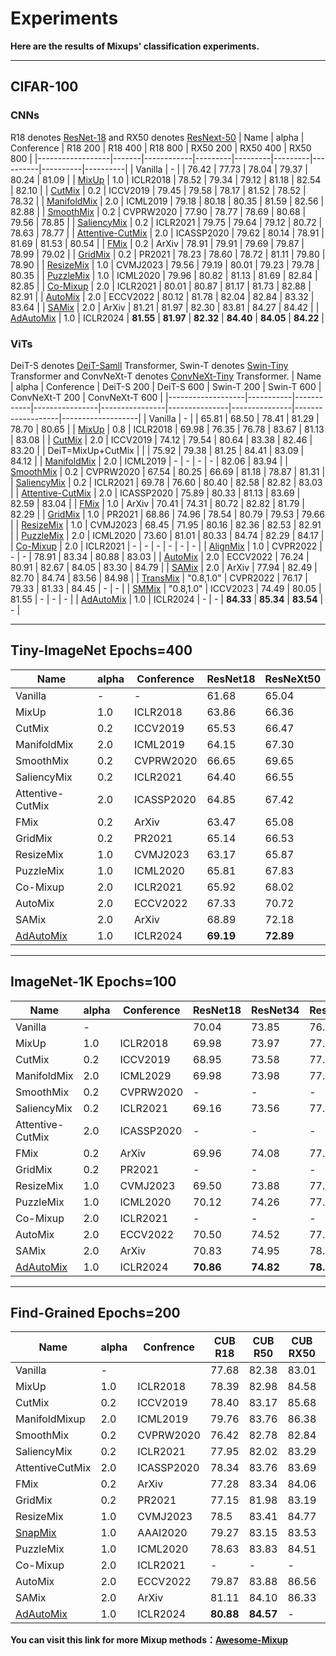 # Experiments
**Here are the results of Mixups' classification experiments.**
___
## CIFAR-100
### CNNs
R18 denotes [ResNet-18](https://openaccess.thecvf.com/content_cvpr_2016/html/He_Deep_Residual_Learning_CVPR_2016_paper.html) and RX50 denotes [ResNext-50](https://arxiv.org/abs/1611.05431)
| Name             | alpha | Conference | R18 200 | R18 400 | R18 800 | RX50 200 | RX50 400 | RX50 800 |
|------------------|-------|------------|---------|---------|---------|----------|----------|----------|
| Vanilla          | -     |            | 76.42   | 77.73   | 78.04   | 79.37    | 80.24    | 81.09    |
| [MixUp](https://arxiv.org/abs/1710.09412)            | 1.0   | ICLR2018   | 78.52   | 79.34   | 79.12   | 81.18    | 82.54    | 82.10    |
| [CutMix](https://arxiv.org/abs/1905.04899)           | 0.2   | ICCV2019   | 79.45   | 79.58   | 78.17   | 81.52    | 78.52    | 78.32    |
| [ManifoldMix](https://arxiv.org/abs/1806.05236)      | 2.0   | ICML2019   | 79.18   | 80.18   | 80.35   | 81.59    | 82.56    | 82.88    |
| [SmoothMix](https://openaccess.thecvf.com/content_CVPRW_2020/html/w45/Lee_SmoothMix_A_Simple_Yet_Effective_Data_Augmentation_to_Train_Robust_CVPRW_2020_paper.html)        | 0.2   | CVPRW2020  | 77.90   | 78.77   | 78.69   | 80.68    | 79.56    | 78.85    |
| [SaliencyMix](https://arxiv.org/abs/2006.01791)      | 0.2   | ICLR2021   | 79.75   | 79.64   | 79.12   | 80.72    | 78.63    | 78.77    |
| [Attentive-CutMix](https://arxiv.org/abs/2003.13048) | 2.0   | ICASSP2020 | 79.62   | 80.14   | 78.91   | 81.69    | 81.53    | 80.54    |
| [FMix](https://arxiv.org/abs/2002.12047)             | 0.2   | ArXiv      | 78.91   | 79.91   | 79.69   | 79.87    | 78.99    | 79.02    |
| [GridMix](https://www.sciencedirect.com/science/article/abs/pii/S0031320320303976)          | 0.2   | PR2021     | 78.23   | 78.60   | 78.72   | 81.11    | 79.80    | 78.90    |
| [ResizeMix](https://arxiv.org/abs/2012.11101)        | 1.0   | CVMJ2023   | 79.56   | 79.19   | 80.01   | 79.23    | 79.78    | 80.35    |
| [PuzzleMix](https://arxiv.org/abs/2009.06962)        | 1.0   | ICML2020   | 79.96   | 80.82   | 81.13   | 81.69    | 82.84    | 82.85    |
| [Co-Mixup](https://arxiv.org/abs/2102.03065)         | 2.0   | ICLR2021   | 80.01   | 80.87   | 81.17   | 81.73    | 82.88    | 82.91    |
| [AutoMix](https://arxiv.org/abs/2103.13027)          | 2.0   | ECCV2022   | 80.12   | 81.78   | 82.04   | 82.84    | 83.32    | 83.64    |
| [SAMix](https://arxiv.org/abs/2111.15454)            | 2.0   | ArXiv      | 81.21   | 81.97   | 82.30   | 83.81    | 84.27    | 84.42    |
| [AdAutoMix](https://arxiv.org/abs/2312.11954)        | 1.0   | ICLR2024   | **81.55**   | **81.97**   | **82.32**   | **84.40**    | **84.05**    | **84.22**    |

### ViTs
DeiT-S denotes [DeiT-Samll](https://arxiv.org/abs/2012.12877) Transformer, Swin-T denotes [Swin-Tiny](https://arxiv.org/abs/2103.14030) Transformer and ConvNeXt-T denotes [ConvNeXt-Tiny](https://arxiv.org/abs/2201.03545) Transformer.
| Name              | alpha     | Conference | DeiT-S 200 | DeiT-S 600 | Swin-T 200 | Swin-T 600 | ConvNeXt-T 200 | ConvNeXt-T 600 |
|-------------------|-----------|------------|----------------|----------------|---------------|---------------|-------------------|-------------------|
| Vanilla         | -         |            | 65.81          | 68.50          | 78.41         | 81.29         | 78.70             | 80.65             |
| [MixUp](https://arxiv.org/abs/1710.09412)             | 0.8       | ICLR2018   | 69.98          | 76.35          | 76.78         | 83.67         | 81.13             | 83.08             |
| [CutMix](https://arxiv.org/abs/1905.04899)            | 2.0       | ICCV2019   | 74.12          | 79.54          | 80.64         | 83.38         | 82.46             | 83.20             |
| DeiT=MixUp+CutMix |           |            | 75.92          | 79.38          | 81.25         | 84.41         | 83.09             | 84.12             |
| [ManifoldMix](https://arxiv.org/abs/1806.05236)       | 2.0       | ICML2019   | -              | -              | -             | -             | 82.06             | 83.94             |
| [SmoothMix](https://openaccess.thecvf.com/content_CVPRW_2020/html/w45/Lee_SmoothMix_A_Simple_Yet_Effective_Data_Augmentation_to_Train_Robust_CVPRW_2020_paper.html)           | 0.2       | CVPRW2020  | 67.54          | 80.25          | 66.69         | 81.18         | 78.87             | 81.31             |
| [SaliencyMix](https://arxiv.org/abs/2006.01791)        | 0.2       | ICLR2021   | 69.78          | 76.60          | 80.40         | 82.58         | 82.82             | 83.03             |
| [Attentive-CutMix](https://arxiv.org/abs/2003.13048)  | 2.0       | ICASSP2020 | 75.89          | 80.33          | 81.13         | 83.69         | 82.59             | 83.04             |
| [FMix](https://arxiv.org/abs/2002.12047)              | 1.0       | ArXiv      | 70.41          | 74.31          | 80.72         | 82.82         | 81.79             | 82.29             |
| [GridMix](https://www.sciencedirect.com/science/article/abs/pii/S0031320320303976)           | 1.0       | PR2021     | 68.86          | 74.96          | 78.54         | 80.79         | 79.53             | 79.66             |
| [ResizeMix](https://arxiv.org/abs/2012.11101)         | 1.0       | CVMJ2023   | 68.45          | 71.95          | 80.16         | 82.36         | 82.53             | 82.91             |
| [PuzzleMix](https://arxiv.org/abs/2009.06962)         | 2.0       | ICML2020   | 73.60          | 81.01          | 80.33         | 84.74         | 82.29             | 84.17             |
| [Co-Mixup](https://arxiv.org/abs/2102.03065)          | 2.0       | ICLR2021   | -              | -              | -             | -             | -                 | -                 |
| [AlignMix](https://arxiv.org/abs/2103.15375)          | 1.0       | CVPR2022   | -              | -              | 78.91         | 83.34         | 80.88             | 83.03             |
| [AutoMix](https://arxiv.org/abs/2103.13027)           | 2.0       | ECCV2022   | 76.24          | 80.91          | 82.67         | 84.05         | 83.30             | 84.79             |
| [SAMix](https://arxiv.org/abs/2111.15454)             | 2.0       | ArXiv      | 77.94          | 82.49          | 82.70         | 84.74         | 83.56             | 84.98             |
| [TransMix](https://arxiv.org/abs/2111.09833)          | "0.8,1.0" | CVPR2022   | 76.17          | 79.33          | 81.33         | 84.45         | -                 | -                 |
| [SMMix](https://arxiv.org/abs/2212.12977)             | "0.8,1.0" | ICCV2023   | 74.49          | 80.05          | 81.55         | -             | -                 | -                 |
| [AdAutoMix](https://arxiv.org/abs/2312.11954)         | 1.0       | ICLR2024   | -              | -              | **84.33**         | **85.34**         | **83.54**             | -                 |
___
## Tiny-ImageNet Epochs=400
| Name             | alpha | Conference | ResNet18 | ResNeXt50 |
|------------------|-------|------------|----------|-----------|
| Vanilla          | -     | -          | 61.68    | 65.04     |
| MixUp            | 1.0   | ICLR2018   | 63.86    | 66.36     |
| CutMix           | 0.2   | ICCV2019   | 65.53    | 66.47     |
| ManifoldMix      | 2.0   | ICML2019   | 64.15    | 67.30     |
| SmoothMix        | 0.2   | CVPRW2020  | 66.65    | 69.65     |
| SaliencyMix      | 0.2   | ICLR2021   | 64.40    | 66.55     |
| Attentive-CutMix | 2.0   | ICASSP2020 | 64.85    | 67.42     |
| FMix             | 0.2   | ArXiv      | 63.47    | 65.08     |
| GridMix          | 0.2   | PR2021     | 65.14    | 66.53     |
| ResizeMix        | 1.0   | CVMJ2023   | 63.17    | 65.87     |
| PuzzleMix        | 1.0   | ICML2020   | 65.81    | 67.83     |
| Co-Mixup         | 2.0   | ICLR2021   | 65.92    | 68.02     |
| AutoMix          | 2.0   | ECCV2022   | 67.33    | 70.72     |
| SAMix            | 2.0   | ArXiv      | 68.89    | 72.18     |
| [AdAutoMix](https://arxiv.org/abs/2312.11954)        | 1.0   | ICLR2024   | **69.19**    | **72.89**     |
___
## ImageNet-1K Epochs=100
| Name             | alpha | Conference | ResNet18 | ResNet34 | ResNet50 | ResNet101 | ResNeXt101 |
|------------------|-------|------------|----------|----------|----------|-----------|------------|
| Vanilla          | -     |            | 70.04    | 73.85    | 76.83    | 78.18     | 78.71      |
| MixUp            | 1.0   | ICLR2018   | 69.98    | 73.97    | 77.12    | 78.97     | 79.98      |
| CutMix           | 0.2   | ICCV2019   | 68.95    | 73.58    | 77.17    | 78.96     | 80.42      |
| ManifoldMix      | 2.0   | ICML2029   | 69.98    | 73.98    | 77.01    | 79.02     | 79.93      |
| SmoothMix        | 0.2   | CVPRW2020  | -        | -        | -        | -         | -          |
| SaliencyMix      | 0.2   | ICLR2021   | 69.16    | 73.56    | 77.14    | 79.32     | 80.27      |
| Attentive-CutMix | 2.0   | ICASSP2020 | -        | -        | -        | -         | -          |
| FMix             | 0.2   | ArXiv      | 69.96    | 74.08    | 77.19    | 79.09     | 80.06      |
| GridMix          | 0.2   | PR2021     | -        | -        | -        | -         | -          |
| ResizeMix        | 1.0   | CVMJ2023   | 69.50    | 73.88    | 77.42    | 79.27     | 80.55      |
| PuzzleMix        | 1.0   | ICML2020   | 70.12    | 74.26    | 77.54    | 79.43     | 80.53      |
| Co-Mixup         | 2.0   | ICLR2021   | -        | -        | -        | -         | -          |
| AutoMix          | 2.0   | ECCV2022   | 70.50    | 74.52    | 77.91    | 79.87     | 80.89      |
| SAMix            | 2.0   | ArXiv      | 70.83    | 74.95    | 78.06    | 80.05     | 80.98      |
| [AdAutoMix](https://arxiv.org/abs/2312.11954)        | 1.0   | ICLR2024   | **70.86**    | **74.82**    | **78.04**    | **79.90**     | **81.10**      |
___
## Find-Grained Epochs=200
| Name             | alpha | Confrence  | CUB R18 | CUB R50 | CUB RX50 | FGVC R18 | FGVC RX50 | Cars R18 | Cars RX50 |
|------------------|-------|------------|---------|---------|----------|--------------------|---------------------|--------------------|---------------------|
| Vanilla          | -     |            | 77.68   | 82.38   | 83.01    | 80.23              | 85.1                | 86.32              | 90.15               |
| MixUp            | 1.0   | ICLR2018   | 78.39   | 82.98   | 84.58    | 79.52              | 85.18               | 86.27              | 90.81               |
| CutMix           | 0.2   | ICCV2019   | 78.40   | 83.17   | 85.68    | 78.84              | 84.55               | 87.48              | 91.22               |
| ManifoldMixup    | 2.0   | ICML2019   | 79.76   | 83.76   | 86.38    | 80.68              | 86.6                | 85.88              | 90.20               |
| SmoothMix        | 0.2   | CVPRW2020  | 76.42   | 82.78   | 82.84    | 75.01              | 83.26               | 84.28              | 89.23               |
| SaliencyMix      | 0.2   | ICLR2021   | 77.95   | 82.02   | 83.29    | 80.02              | 84.31               | 86.48              | 90.60               |
| AttentiveCutMix  | 2.0   | ICASSP2020 | 78.34   | 83.76   | 83.69    | 74.95              | 83.17               | 86.91              | 90.62               |
| FMix             | 0.2   | ArXiv      | 77.28   | 83.34   | 84.06    | 79.36              | 86.23               | 87.55              | 90.90               |
| GridMix          | 0.2   | PR2021     | 77.15   | 81.98   | 83.19    | 80.08              | 84.82               | 86.77              | 91.50               |
| ResizeMix        | 1.0   | CVMJ2023   | 78.5    | 83.41   | 84.77    | 78.1               | 84.08               | 88.17              | 91.36               |
| [SnapMix](https://arxiv.org/abs/2012.04846)          | 1.0   | AAAI2020   | 79.27   | 83.15   | 83.53    | 77.86              | 83.41               | 88.45              | 91.37               |
| PuzzleMix        | 1.0   | ICML2020   | 78.63   | 83.83   | 84.51    | 80.76              | 86.23               | 87.78              | 91.29               |
| Co-Mixup         | 2.0   | ICLR2021   | -       | -       | -        | -                  | -                   | -                  | -                   |
| AutoMix          | 2.0   | ECCV2022   | 79.87   | 83.88   | 86.56    | 81.37              | 86.72               | 88.89              | 91.38               |
| SAMix            | 2.0   | ArXiv      | 81.11   | 84.10   | 86.33    | 82.15              | 86.80               | 89.14              | 90.46               |
| [AdAutoMix](https://arxiv.org/abs/2312.11954)        | 1.0   | ICLR2024   | **80.88**   | **84.57**   | -        | **81.73**              | **87.16**               | **89.19**              | **91.59**               |

**You can visit this link for more Mixup methods：[Awesome-Mixup](https://github.com/Westlake-AI/Awesome-Mixup)**
